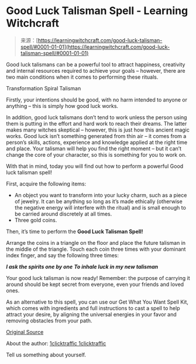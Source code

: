 <!--yml
category: 未分类
date: 2024-06-12 18:16:54
-->

# Good Luck Talisman Spell - Learning Witchcraft

> 来源：[https://learningwitchcraft.com/good-luck-talisman-spell/#0001-01-01](https://learningwitchcraft.com/good-luck-talisman-spell/#0001-01-01)

Good luck talismans can be a powerful tool to attract happiness, creativity and internal resources required to achieve your goals – however, there are two main conditions when it comes to performing these rituals.

Transformation Spiral Talisman

Firstly, your intentions should be good, with no harm intended to anyone or anything – this is simply how good luck works.

In addition, good luck talismans don’t tend to work unless the person using them is putting in the effort and hard work to reach their dreams. The latter makes many witches skeptical – however, this is just how this ancient magic works. Good luck isn’t something generated from thin air – it comes from a person’s skills, actions, experience and knowledge applied at the right time and place. Your talisman will help you find the right moment – but it can’t change the core of your character, so this is something for you to work on.

With that in mind, today you will find out how to perform a powerful Good luck talisman spell!

First, acquire the following items:

*   An object you want to transform into your lucky charm, such as a piece of jewelry. It can be anything so long as it’s made ethically (otherwise the negative energy will interfere with the ritual) and is small enough to be carried around discretely at all times.
*   Three gold coins.

Then, it’s time to perform the **Good Luck Talisman Spell!**

Arrange the coins in a triangle on the floor and place the future talisman in the middle of the triangle. Touch each coin three times with your dominant index finger, and say the following three times:

***I ask the spirits one by one***
***To inhale luck in my new talisman***

Your good luck talisman is now ready! Remember: the purpose of carrying it around should be kept secret from everyone, even your friends and loved ones.

As an alternative to this spell, you can use our Get What You Want Spell Kit, which comes with ingredients and full instructions to cast a spell to help attract your desire, by aligning the universal energies in your favor and removing obstacles from your path.

[Original Source](https://wiccanspells.info/good-luck-talisman-spell/)

About the author: [1clicktraffic 1clicktraffic](https://learningwitchcraft.com/profile/?1clicktraffic/)

Tell us something about yourself.